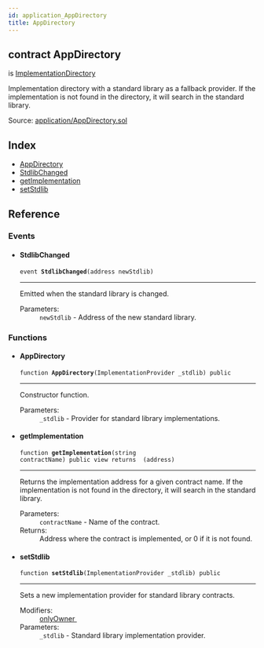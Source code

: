 ```yaml
---
id: application_AppDirectory
title: AppDirectory
---
```


<div class="contract-doc"><div class="contract"><h2 class="contract-header"><span class="contract-kind">contract</span> AppDirectory</h2><p class="base-contracts"><span>is</span> <a href="application_versioning_ImplementationDirectory.html">ImplementationDirectory</a></p><p class="description">Implementation directory with a standard library as a fallback provider. If the implementation is not found in the directory, it will search in the standard library.</p><div class="source">Source: <a href="git+https://github.com/zeppelinos/zos-lib/blob/v0.2.0/contracts/application/AppDirectory.sol" target="_blank">application/AppDirectory.sol</a></div></div><div class="index"><h2>Index</h2><ul><li><a href="application_AppDirectory.html#AppDirectory">AppDirectory</a></li><li><a href="application_AppDirectory.html#StdlibChanged">StdlibChanged</a></li><li><a href="application_AppDirectory.html#getImplementation">getImplementation</a></li><li><a href="application_AppDirectory.html#setStdlib">setStdlib</a></li></ul></div><div class="reference"><h2>Reference</h2><div class="events"><h3>Events</h3><ul><li><div class="item event"><span id="StdlibChanged" class="anchor-marker"></span><h4 class="name">StdlibChanged</h4><div class="body"><code class="signature">event <strong>StdlibChanged</strong><span>(address newStdlib) </span></code><hr/><div class="description"><p>Emitted when the standard library is changed.</p></div><dl><dt><span class="label-parameters">Parameters:</span></dt><dd><div><code>newStdlib</code> - Address of the new standard library.</div></dd></dl></div></div></li></ul></div><div class="functions"><h3>Functions</h3><ul><li><div class="item function"><span id="AppDirectory" class="anchor-marker"></span><h4 class="name">AppDirectory</h4><div class="body"><code class="signature">function <strong>AppDirectory</strong><span>(ImplementationProvider _stdlib) </span><span>public </span></code><hr/><div class="description"><p>Constructor function.</p></div><dl><dt><span class="label-parameters">Parameters:</span></dt><dd><div><code>_stdlib</code> - Provider for standard library implementations.</div></dd></dl></div></div></li><li><div class="item function"><span id="getImplementation" class="anchor-marker"></span><h4 class="name">getImplementation</h4><div class="body"><code class="signature">function <strong>getImplementation</strong><span>(string contractName) </span><span>public </span><span>view </span><span>returns  (address) </span></code><hr/><div class="description"><p>Returns the implementation address for a given contract name. If the implementation is not found in the directory, it will search in the standard library.</p></div><dl><dt><span class="label-parameters">Parameters:</span></dt><dd><div><code>contractName</code> - Name of the contract.</div></dd><dt><span class="label-return">Returns:</span></dt><dd>Address where the contract is implemented, or 0 if it is not found.</dd></dl></div></div></li><li><div class="item function"><span id="setStdlib" class="anchor-marker"></span><h4 class="name">setStdlib</h4><div class="body"><code class="signature">function <strong>setStdlib</strong><span>(ImplementationProvider _stdlib) </span><span>public </span></code><hr/><div class="description"><p>Sets a new implementation provider for standard library contracts.</p></div><dl><dt><span class="label-modifiers">Modifiers:</span></dt><dd><a href="_Ownable.html#onlyOwner">onlyOwner </a></dd><dt><span class="label-parameters">Parameters:</span></dt><dd><div><code>_stdlib</code> - Standard library implementation provider.</div></dd></dl></div></div></li></ul></div></div></div>
